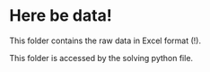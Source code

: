 # Here be data!

This folder contains the raw data in Excel format (!). 

This folder is accessed by the solving python file. 
